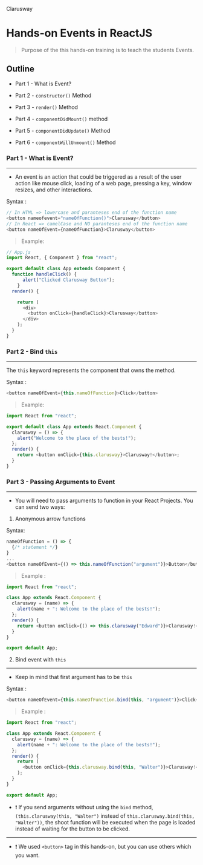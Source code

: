<p >Clarusway<img align="right"
  src="https://secure.meetupstatic.com/photos/event/3/1/b/9/600_488352729.jpeg"  width="15px"></p>

# Hands-on Events in ReactJS

> Purpose of the this hands-on training is to teach the students Events.

## Outline

- Part 1 - What is Event?

- Part 2 - `constructor()` Method

- Part 3 - `render()` Method

- Part 4 - `componentDidMount()` method

- Part 5 - `componentDidUpdate()` Method

- Part 6 - `componentWillUnmount()` Method

### Part 1 - What is Event?

---

- An event is an action that could be triggered as a result of the user action like mouse click, loading of a web page, pressing a key, window resizes, and other interactions.

Syntax :

```js
// In HTML => lowercase and paranteses end of the function name
<button nameofevent="nameOfFunction()">Clarusway</button>
// In React => camelCase and NO paranteses end of the function name
<button nameOfEvent={nameOfFunction}>Clarusway</button>
```

> Example:

```js
// App.js
import React, { Component } from "react";

export default class App extends Component {
  function handleClick() {
      alert("Clicked Clarusway Button");
    }
  render() {

    return (
      <div>
        <button onClick={handleClick}>Clarusway</button>
      </div>
    );
  }
}
```

### Part 2 - Bind `this`

---

The `this` keyword represents the component that owns the method.

Syntax :

```js
<button nameOfEvent={this.nameOfFunction}>Click</button>
```

> Example:

```js
import React from "react";

export default class App extends React.Component {
  clarusway = () => {
    alert("Welcome to the place of the bests!");
  };
  render() {
    return <button onClick={this.clarusway}>Clarusway!</button>;
  }
}
```

### Part 3 - Passing Arguments to Event

---

- You will need to pass arguments to function in your React Projects. You can send two ways:

1. Anonymous arrow functions

Syntax:

```js
nameOfFunction = () => {
  {/* statement */}
}
...
<button nameOfEvent={() => this.nameOfFunction("argument")}>Button</button>
```

> Example :

```js
import React from "react";

class App extends React.Component {
  clarusway = (name) => {
    alert(name + ": Welcome to the place of the bests!");
  };
  render() {
    return <button onClick={() => this.clarusway("Edward")}>Clarusway!</button>;
  }
}

export default App;
```

2. Bind event with `this`

---

- Keep in mind that first argument has to be `this`

Syntax :

```js
<button nameOfEvent={this.nameOfFunction.bind(this, "argument")}>Click</button>
```

> Example :

```js
import React from "react";

class App extends React.Component {
  clarusway = (name) => {
    alert(name + ": Welcome to the place of the bests!");
  };
  render() {
    return (
      <button onClick={this.clarusway.bind(this, "Walter")}>Clarusway!</button>
    );
  }
}

export default App;
```

- &#10071; If you send arguments without using the `bind` method, `(this.clarusway(this, "Walter")` instead of `this.clarusway.bind(this, "Walter"))`, the shoot function will be executed when the page is loaded instead of waiting for the button to be clicked.

---

- &#10071; We used `<button>` tag in this hands-on, but you can use others which you want.
